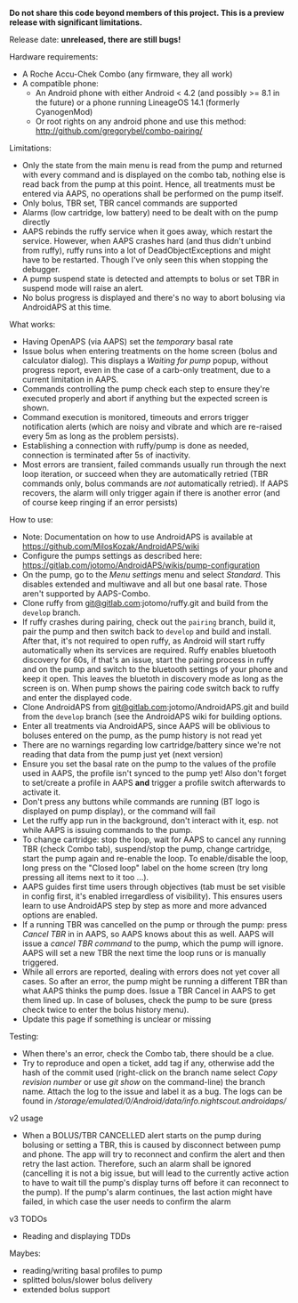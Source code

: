**Do not share this code beyond members of this project. This is a preview release with significant limitations.**

Release date: **unreleased, there are still bugs!**

Hardware requirements:
- A Roche Accu-Chek Combo (any firmware, they all work)
- A compatible phone:
    - An Android phone with either Android < 4.2 (and possibly >= 8.1 in the future) or a phone running LineageOS 14.1 (formerly CyanogenMod)
    - Or root rights on any android phone and use this method: http://github.com/gregorybel/combo-pairing/

Limitations:
- Only the state from the main menu is read from the pump and returned with every command and is displayed on the combo tab, nothing else is read back from the pump at this point. Hence, all treatments must be entered via AAPS, no operations shall be performed on the pump itself.
- Only bolus, TBR set, TBR cancel commands are supported
- Alarms (low cartridge, low battery) need to be dealt with on the pump directly
- AAPS rebinds the ruffy service when it goes away, which restart the service. However, when AAPS crashes hard (and thus didn't unbind from ruffy), ruffy runs into a lot of DeadObjectExceptions and might have to be restarted. Though I've only seen this when stopping the debugger.
- A pump suspend state is detected and attempts to bolus or set TBR in suspend mode will raise an alert.
- No bolus progress is displayed and there's no way to abort bolusing via AndroidAPS at this time.

What works:
- Having OpenAPS (via AAPS) set the _temporary_ basal rate
- Issue bolus when entering treatments on the home screen (bolus and calculator dialog). This displays a _Waiting for pump_ popup, without progress  report, even in the case of a carb-only treatment, due to a current limitation in AAPS.
- Commands controlling the pump check each step to ensure they're executed properly and abort if anything but the expected screen is shown.
- Command execution is monitored, timeouts and errors trigger notification alerts (which are noisy and vibrate and which are re-raised every 5m as long as the problem persists).
- Establishing a connection with ruffy/pump is done as needed, connection is terminated after 5s of inactivity.
- Most errors are transient, failed commands usually run through the next loop iteration, or succeed when they are automatically retried (TBR commands only, bolus commands are _not_ automatically retried). If AAPS recovers, the alarm will only trigger again if there is another error (and of course keep ringing if an error persists)

How to use:
- Note: Documentation on how to use AndroidAPS is available at https://github.com/MilosKozak/AndroidAPS/wiki
- Configure the pumps settings as described here: https://gitlab.com/jotomo/AndroidAPS/wikis/pump-configuration
- On the pump, go to the _Menu settings_ menu and select _Standard_. This disables extended and multiwave and all but one basal rate. Those aren't supported by AAPS-Combo.
- Clone ruffy from git@gitlab.com:jotomo/ruffy.git and build from the `develop` branch.
- If ruffy crashes during pairing, check out the `pairing` branch, build it, pair the pump and then switch back to `develop` and build and install.
  After that, it's not required to open ruffy, as Android will start ruffy automatically when its services are required.
  Ruffy enables bluetooth discovery for 60s, if that's an issue, start the pairing process in ruffy and on the pump and switch to the bluetooth settings of your phone
  and keep it open. This leaves the bluetoth in discovery mode as long as the screen is on. When pump shows the pairing code switch back
  to ruffy and enter the displayed code.
- Clone AndroidAPS from git@gitlab.com:jotomo/AndroidAPS.git and build from the `develop` branch (see the AndroidAPS wiki for building options.
- Enter all treatments via AndroidAPS, since AAPS will be oblivious to boluses entered on the pump, as the pump history is not read yet
- There are no warnings regarding low cartridge/battery since we're not reading that data from the pump just yet (next version)
- Ensure you set the basal rate on the pump to the values of the profile used in AAPS, the profile isn't synced to the pump yet! Also don't forget to set/create a profile in AAPS **and** trigger a profile switch afterwards to activate it.
- Don't press any buttons while commands are running (BT logo is displayed on pump display), or the command will fail
- Let the ruffy app run in the background, don't interact with it, esp. not while AAPS is issuing commands to the pump.
- To change cartridge: stop the loop, wait for AAPS to cancel any running TBR (check Combo tab), suspend/stop the pump, change cartridge, start the pump again and re-enable the loop. To enable/disable the loop, long press on the "Closed loop" label on the home screen (try long pressing all items next to it too ...).
- AAPS guides first time users through objectives (tab must be set visible in config first, it's enabled irregardless of visibility). This ensures users learn to use AndroidAPS step by step as more and more advanced options are enabled.
- If a running TBR was cancelled on the pump or through the pump: press _Cancel TBR_ in in AAPS, so AAPS knows about this as well. AAPS will issue a _cancel TBR command_ to the pump, which the pump will ignore. AAPS will set a new TBR the next time the loop runs or is manually triggered.
- While all errors are reported, dealing with errors does not yet cover all cases. So after an error, the pump might be running a different TBR than what AAPS thinks the pump does.
  Issue a TBR Cancel in AAPS to get them lined up. In case of boluses, check the pump to be sure (press check twice to enter the bolus history menu).
- Update this page if something is unclear or missing

Testing:
- When there's an error, check the Combo tab, there should be a clue.
- Try to reproduce and open a ticket, add tag if any, otherwise add the hash of the commit used (right-click on the branch name select
 _Copy revision number_ or use _git show_ on the command-line) the branch name. Attach the log to the issue and label it as a bug.
  The logs can be found in _/storage/emulated/0/Android/data/info.nightscout.androidaps/_

v2 usage
- When a BOLUS/TBR CANCELLED alert starts on the pump during bolusing or setting a TBR, this is caused by disconnect
  between pump and phone. The app will try to reconnect and confirm the alert and then retry the last action. Therefore,
  such an alarm shall be ignored (cancelling it is not a big issue, but will lead to the currently active action to
  have to wait till the pump's display turns off before it can reconnect to the pump).
  If the pump's alarm continues, the last action might have failed, in which case the user needs to confirm the alarm

v3 TODOs
- Reading and displaying TDDs

Maybes:
- reading/writing basal profiles to pump
- splitted bolus/slower bolus delivery
- extended bolus support
